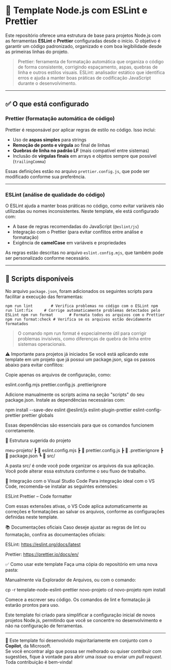 
# 🧰 Template Node.js com ESLint e Prettier

Este repositório oferece uma estrutura de base para projetos Node.js com as ferramentas **ESLint** e **Prettier** configuradas desde o início. O objetivo é garantir um código padronizado, organizado e com boa legibilidade desde as primeiras linhas do projeto.

> Prettier: ferramenta de formatação automática que organiza o código de forma consistente, corrigindo espaçamento, aspas, quebras de linha e outros estilos visuais. 
> ESLint: analisador estático que identifica erros e ajuda a manter boas práticas de codificação JavaScript durante o desenvolvimento.

---

## ✅ O que está configurado

### Prettier (formatação automática de código)

Prettier é responsável por aplicar regras de estilo no código. Isso inclui:
- Uso de **aspas simples** para strings
- **Remoção de ponto e vírgula** ao final de linhas
- **Quebras de linha no padrão LF** (mais compatível entre sistemas)
- Inclusão de **vírgulas finais** em arrays e objetos sempre que possível (`trailingComma`)

Essas definições estão no arquivo `prettier.config.js`, que pode ser modificado conforme sua preferência.

---

### ESLint (análise de qualidade do código)

O ESLint ajuda a manter boas práticas no código, como evitar variáveis não utilizadas ou nomes inconsistentes. Neste template, ele está configurado com:
- A base de regras recomendadas do JavaScript (`@eslint/js`)
- Integração com o Prettier (para evitar conflitos entre análise e formatação)
- Exigência de **camelCase** em variáveis e propriedades

As regras estão descritas no arquivo `eslint.config.mjs`, que também pode ser personalizado conforme necessário.

---

## 📜 Scripts disponíveis

No arquivo `package.json`, foram adicionados os seguintes scripts para facilitar a execução das ferramentas:

`npm run lint        # Verifica problemas no código com o ESLint
npm run lint:fix     # Corrige automaticamente problemas detectados pelo ESLint
npm run format       # Formata todos os arquivos com o Prettier
npm run format:check # Verifica se os arquivos estão devidamente formatados`

> O comando npm run format é especialmente útil para corrigir problemas invisíveis, como diferenças de quebra de linha entre sistemas operacionais.

⚠️ Importante para projetos já iniciados
Se você está aplicando este template em um projeto que já possui um package.json, siga os passos abaixo para evitar conflitos:

Copie apenas os arquivos de configuração, como:

eslint.config.mjs
prettier.config.js
.prettierignore

Adicione manualmente os scripts acima na seção "scripts" do seu package.json.
Instale as dependências necessárias com:

npm install --save-dev eslint @eslint/js eslint-plugin-prettier eslint-config-prettier prettier globals

Essas dependências são essenciais para que os comandos funcionem corretamente.

📁 Estrutura sugerida do projeto

meu-projeto/
 ┣ 📄 eslint.config.mjs
 ┣ 📄 prettier.config.js
 ┣ 📄 .prettierignore
 ┣ 📄 package.json
 ┗ 📁 src/

A pasta src/ é onde você pode organizar os arquivos da sua aplicação. Você pode alterar essa estrutura conforme o seu fluxo de trabalho.

🧩 Integração com o Visual Studio Code
Para integração ideal com o VS Code, recomenda-se instalar as seguintes extensões:

ESLint
Prettier – Code formatter

Com essas extensões ativas, o VS Code aplica automaticamente as correções e formatações ao salvar os arquivos, conforme as configurações definidas neste template.

📚 Documentações oficiais
Caso deseje ajustar as regras de lint ou formatação, confira as documentações oficiais:

ESLint: https://eslint.org/docs/latest

Prettier: https://prettier.io/docs/en/

✅ Como usar este template
Faça uma cópia do repositório em uma nova pasta:

Manualmente via Explorador de Arquivos, ou com o comando:

cp -r template-node-eslint-prettier novo-projeto
cd novo-projeto
npm install

Comece a escrever seu código. Os comandos de lint e formatação já estarão prontos para uso.

Este template foi criado para simplificar a configuração inicial de novos projetos Node.js, permitindo que você se concentre no desenvolvimento e não na configuração de ferramentas.

---

🧠 Este template foi desenvolvido majoritariamente em conjunto com o **Copilot**, da Microsoft.  
Se você encontrar algo que possa ser melhorado ou quiser contribuir com sugestões, fique à vontade para abrir uma *issue* ou enviar um *pull request*.
Toda contribuição é bem-vinda!
